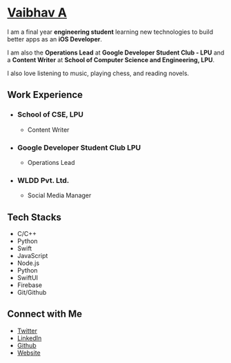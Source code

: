 # [Vaibhav A](https://github.com/techtheseus)

I am a final year **engineering student** learning new technologies to build better apps as an **iOS Developer**.

I am also the **Operations Lead** at **Google Developer Student Club - LPU** and a **Content Writer** at **School of Computer Science and Engineering, LPU**.

I also love listening to music, playing chess, and reading novels.

## Work Experience

- ### School of CSE, LPU
    - Content Writer
- ### Google Developer Student Club LPU
    - Operations Lead
- ### WLDD Pvt. Ltd.
    - Social Media Manager


## Tech Stacks

- C/C++
- Python
- Swift
- JavaScript
- Node.js
- Python
- SwiftUI
- Firebase
- Git/Github

## Connect with Me

- [Twitter](https://twitter.com/techtheseus)
- [LinkedIn](https://www.linkedin.com/in/whybhav)
- [Github](https://github.com/techtheseus)
- [Website](https://whybhav.live)